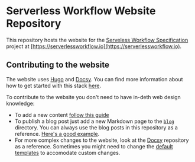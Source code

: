 # Serverless Workflow Website Repository

This repository hosts the website for the [Serveless Workflow Specification](https://github.com/serverlessworkflow/specification) project at [https://serverlessworkflow.io](https://serverlessworkflow.io).

## Contributing to the website

The website uses [Hugo](https://gohugo.io/) and [Docsy](https://www.docsy.dev/). You can find more information about how to get started with this stack [here](https://www.docsy.dev/docs/get-started/).

To contribute to the website you don't need to have in-deth web design knowledge:

- To add a new content [follow this guide](https://www.docsy.dev/docs/adding-content/content/)
- To publish a blog post just add a new Markdown page to the [`blog`](blog) directory. You can always use the blog posts in this repository as a reference. [Here's a good example](https://github.com/google/docsy-example/blob/main/content/en/blog/releases/in-depth-monoliths-detailed-spec.md).
- For more complex changes to the website, look at the [Docsy](https://github.com/google/docsy) repository as a reference. Sometimes you might need to change the [default templates](https://github.com/google/docsy/tree/main/layouts) to accomodate custom changes.
